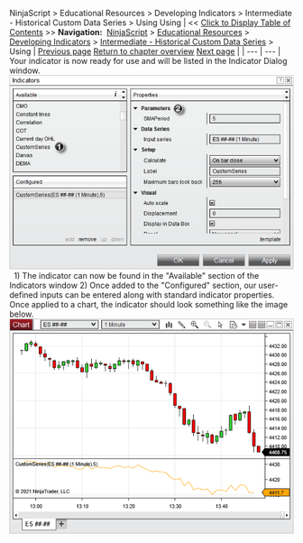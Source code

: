 ﻿
NinjaScript \> Educational Resources \> Developing Indicators \> Intermediate \- Historical Custom Data Series \> Using
Using
| \<\< [Click to Display Table of Contents](using4.md) \>\> **Navigation:**     [NinjaScript](ninjascript-1.md) \> [Educational Resources](educational_resources-1.md) \> [Developing Indicators](developing_indicators-1.md) \> [Intermediate \- Historical Custom Data Series](intermediate_-_historical_cust-1.md) \> Using | [Previous page](compiling4-1.md) [Return to chapter overview](intermediate_-_historical_cust-1.md) [Next page](intermediate_-_your_own_sma-1.md) |
| --- | --- |
Your indicator is now ready for use and will be listed in the Indicator Dialog window.
 
![CustomSeriesUsing1](customseriesusing1.png)
 
1\) The indicator can now be found in the "Available" section of the Indicators window
2\) Once added to the "Configured" section, our user\-defined inputs can be entered along with standard indicator properties.
 
Once applied to a chart, the indicator should look something like the image below.
 
![CustomSeriesUsing2](customseriesusing2.png)
